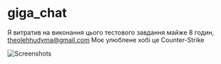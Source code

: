 # giga_chat

Я витратив на виконання цього тестового завдання майже 8 годин,
theolehhudyma@gmail.com
Моє улюблене хобі це Counter-Strike

![Screenshots](https://github.com/TeeRain/giga_chat/assets/57871779/0866cde0-e94f-4095-9f00-e89a1967cbf8)
